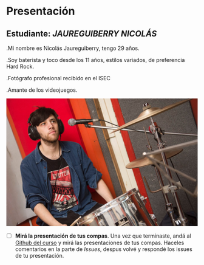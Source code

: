 # Presentación

## Estudiante: _JAUREGUIBERRY NICOLÁS_

.Mi nombre es Nicolás Jaureguiberry, tengo 29 años.

.Soy baterista y toco desde los 11 años, estilos variados, de preferencia Hard Rock.

.Fotógrafo profesional recibido en el ISEC

.Amante de los videojuegos.

![yo](jacku1.jpg)



- [ ] **Mirá la presentación de tus compas**. Una vez que terminaste, andá al [Github del curso](https://github.com/obj1unq) y mirá las presentaciones de tus compas. Haceles comentarios en la parte de _Issues_, despus volvé y respondé los issues de tu presentación.

